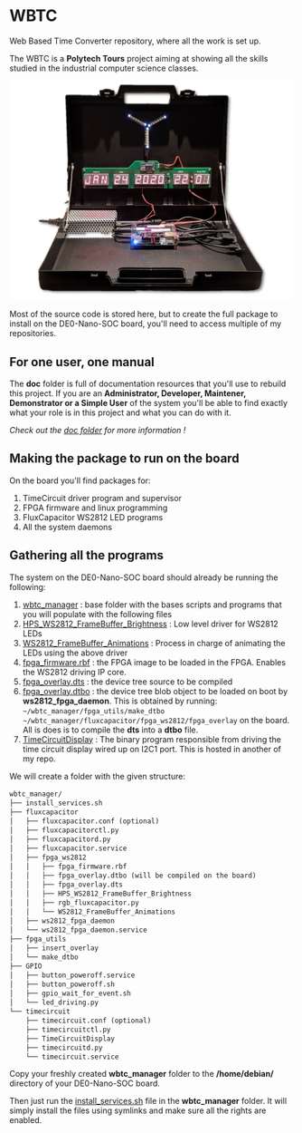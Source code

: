 # WBTC
Web Based Time Converter repository, where all the work is set up.

The WBTC is a **Polytech Tours** project aiming at showing all the skills studied in the industrial computer science classes.

![WBTC packaged project](doc/Specs_and_Design/images/packaged_project.jpg)


Most of the source code is stored here, but to create the full package to install on the DE0-Nano-SOC board, you'll need to access multiple of my repositories.

## For one user, one manual

The **doc** folder is full of documentation resources that you'll use to rebuild this project. If you are an **Administrator, Developer, Maintener, Demonstrator or a Simple User** of the system you'll be able to find exactly what your role is in this project and what you can do with it.

*Check out the [doc folder](doc/) for more information !*

## Making the package to run on the board

On the board you'll find packages for:
1. TimeCircuit driver program and supervisor
2. FPGA firmware and linux programming
3. FluxCapacitor WS2812 LED programs
4. All the system daemons

## Gathering all the programs

The system on the DE0-Nano-SOC board should already be running the following:




1. [wbtc_manager](/src/wbtc_manager) : base folder with the bases scripts and programs that you will populate with the following files
2. [HPS_WS2812_FrameBuffer_Brightness](/src/HPS_WS2812/sw/HPS_WS2812_FrameBuffer_Brightness/Debug/HPS_WS2812_FrameBuffer_Brightness) : Low level driver for WS2812 LEDs
3. [WS2812_FrameBuffer_Animations](/src/HPS_WS2812/sw/WS2812_FrameBuffer_Animations/Debug/WS2812_FrameBuffer_Animations) : Process in charge of animating the LEDs using the above driver
4. [fpga_firmware.rbf](/src/HPS_WS2812/fpga_firmware.rbf) : the FPGA image to be loaded in the FPGA. Enables the WS2812 driving IP core.
5. [fpga_overlay.dts](/src/HPS_WS2812/sw/dts/fpga_overlay.dts) : the device tree source to be compiled
6. [fpga_overlay.dtbo]() : the device tree blob object to be loaded on boot by **ws2812_fpga_daemon**. This is obtained by running:
``` ~/wbtc_manager/fpga_utils/make_dtbo ~/wbtc_manager/fluxcapacitor/fpga_ws2812/fpga_overlay``` on the board. All is does is to compile the **dts** into a **dtbo** file.
7. [TimeCircuitDisplay](https://github.com/lochej/TimeCircuitDisplay/blob/master/sw/TimeCircuitDisplay/Debug/TimeCircuitDisplay) : The binary program responsible from driving the time circuit display wired up on I2C1 port. This is hosted in another of my repo.



We will create a folder with the given structure:
```
wbtc_manager/
├── install_services.sh
├── fluxcapacitor
│   ├── fluxcapacitor.conf (optional)
│   ├── fluxcapacitorctl.py
│   ├── fluxcapacitord.py
│   ├── fluxcapacitor.service
│   ├── fpga_ws2812
│   │   ├── fpga_firmware.rbf
│   │   ├── fpga_overlay.dtbo (will be compiled on the board)
│   │   ├── fpga_overlay.dts
│   │   ├── HPS_WS2812_FrameBuffer_Brightness
│   │   ├── rgb_fluxcapacitor.py
│   │   └── WS2812_FrameBuffer_Animations
│   ├── ws2812_fpga_daemon
│   └── ws2812_fpga_daemon.service
├── fpga_utils
│   ├── insert_overlay
│   └── make_dtbo
├── GPIO
│   ├── button_poweroff.service
│   ├── button_poweroff.sh
│   ├── gpio_wait_for_event.sh
│   └── led_driving.py
└── timecircuit
    ├── timecircuit.conf (optional)
    ├── timecircuitctl.py
    ├── TimeCircuitDisplay
    ├── timecircuitd.py
    └── timecircuit.service
```

Copy your freshly created **wbtc_manager** folder to the **/home/debian/** directory of your DE0-Nano-SOC board.


Then just run the [install_services.sh](src/wbtc_manager/install_services.sh) file in the **wbtc_manager** folder. It will simply install the files using symlinks and make sure all the rights are enabled.